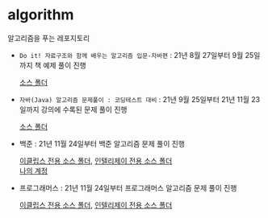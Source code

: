 # algorithm
알고리즘을 푸는 레포지토리

- `Do it! 자료구조와 함께 배우는 알고리즘 입문-자바편` : 21년 8월 27일부터 9월 25일까지 책 예제 풀이 진행

  [소스 폴더](./eclipse/doit-algo/)
  
- `자바(Java) 알고리즘 문제풀이 : 코딩테스트 대비` : 21년 9월 25일부터 21년 11월 23일까지 강의에 수록된 문제 풀이 진행


  [소스 폴더](./eclipse/inflearn-algo/)
- 백준 : 21년 11월 24일부터 백준 알고리즘 문제 풀이 진행
  
  [이클립스 전용 소스 폴더](./eclipse/baekjoon/), [인텔리제이 전용 소스 폴더](./intellij/src/backjoon/)  
  [나의 계정](https://www.acmicpc.net/user/doforme524)
  
- 프로그래머스 : 21년 11월 24일부터 프로그래머스 알고리즘 문제 풀이 진행

  [이클립스 전용 소스 폴더](./eclipse/programmers/), [인텔리제이 전용 소스 폴더](./intellij/src/programmers/)  

